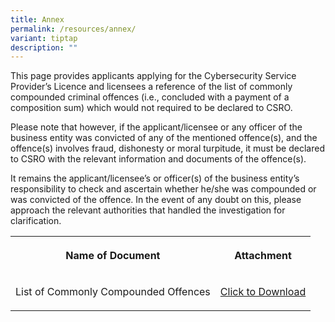 ```yaml
---
title: Annex
permalink: /resources/annex/
variant: tiptap
description: ""
---
```

<p>This page provides applicants applying for the Cybersecurity Service Provider’s
Licence and licensees a reference of the list of commonly compounded criminal
offences (i.e., concluded with a payment of a composition sum) which would
not required to be declared to CSRO.</p>
<p>Please note that however, if the applicant/licensee or any officer of
the business entity was convicted of any of the mentioned offence(s), and
the offence(s) involves fraud, dishonesty or moral turpitude, it must be
declared to CSRO with the relevant information and documents of the offence(s).</p>
<p>It remains the applicant/licensee’s or officer(s) of the business entity’s
responsibility to check and ascertain whether he/she was compounded or
was convicted of the offence. In the event of any doubt on this, please
approach the relevant authorities that handled the investigation for clarification.</p>
<table style="minWidth: 50px">
<colgroup>
<col>
<col>
</colgroup>
<tbody>
<tr>
<th rowspan="1" colspan="1">
<p><strong>Name of Document</strong>
</p>
</th>
<th rowspan="1" colspan="1">
<p><strong>Attachment</strong>
</p>
</th>
</tr>
<tr>
<td rowspan="1" colspan="1">
<p>List of Commonly Compounded Offences</p>
</td>
<td rowspan="1" colspan="1">
<p><a href="/files/Annex/list_of_commonly_compounded_offences.pdf" rel="noopener nofollow" target="_blank">Click to Download</a>
</p>
</td>
</tr>
</tbody>
</table>
<p></p>